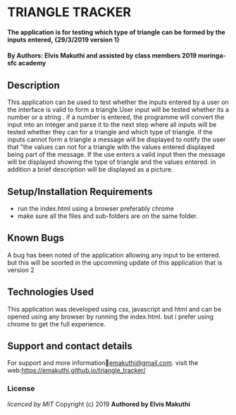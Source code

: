 # TRIANGLE TRACKER
#### The application is for testing which type of triangle can be formed by the inputs entered, {29/3/2019 version 1}
#### By **Authors: Elvis Makuthi and assisted by class members 2019 moringa-sfc academy**
## Description
This application can be used to test whether the inputs entered by a user on the interface is valid to form a triangle.User input will be tested whether its a number or a string . if a number is entered, the programme will convert the input into an integer and parse it to the next step where all inputs will be tested whether they can for a triangle and which type of triangle.
if the inputs cannot form a triangle a message will be displayed to notify the user that "the values can not for a triangle with the values entered displayed being part of the message.
If the use enters a valid input then the message will be displayed showing the type of triangle and the values entered. in addition a brief description will be displayed as a picture.  
## Setup/Installation Requirements

* run the index.html using a browser preferably chrome
* make sure all the files and sub-folders are on the same folder.

## Known Bugs
A bug has been noted of the application allowing any input to be entered. but this will be soorted in the upcomming update of this application that is version 2
## Technologies Used
This application was developed using css, javascript and html and can be opened using any browser by running the index.html. but i prefer using chrome to get the full experience.
## Support and contact details
For support and more information:email:emakuthi@gmail.com.
visit the web:https://emakuthi.github.io/triangle_tracker/
### License
*licenced by MIT*
Copyright (c) 2019 **Authored by Elvis Makuthi**